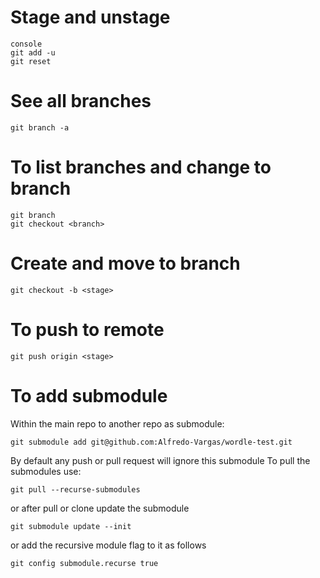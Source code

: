 # Stage and unstage
```
console
git add -u
git reset
```

# See all branches
```console
git branch -a
```

# To list branches and change to branch
```console
git branch
git checkout <branch>
```

# Create and move to branch
```console
git checkout -b <stage>
```

# To push to remote
```console
git push origin <stage>
```

# To add submodule
Within the main repo to another repo as submodule:
```console
git submodule add git@github.com:Alfredo-Vargas/wordle-test.git
```
By default any push or pull request will ignore this submodule
To pull the submodules use:
```console
git pull --recurse-submodules
```
or after pull or clone update the submodule 
```console
git submodule update --init
```
or add the recursive module flag to it as follows
```console
git config submodule.recurse true
```
